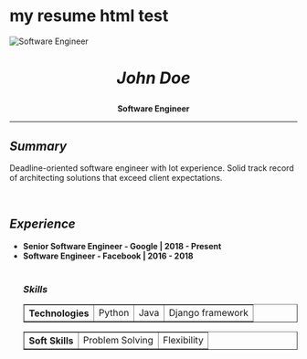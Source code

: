# my resume html test

<html>
    <body>
        <img src="https://cdn2.iconfinder.com/data/icons/avatars-99/62/avatar-370-456322-512.png" alt="Software Engineer" > 
        <h1><i><p align="center">John Doe</p></i></h1>
        <strong><p align="center">Software Engineer</p></strong>
        <hr>
        <h2><i>Summary</i></h2>
        <p>Deadline-oriented software engineer with lot experience. Solid track record of architecting solutions that exceed client expectations.</p>
        <br>
        <h2><i>Experience</i></h2>
        <ul>
            <li>
                <b>Senior Software Engineer - Google | 2018 - Present</b>
            </li>
            <li>
                <b>Software Engineer - Facebook | 2016 - 2018</b>
            </li>
            <br>
            <h3><i>Skills</i></h3>
            <table border="1">
  <tr>
      <th>Technologies</th>
      <td>Python</td>
      <td>Java</td>
      <td>Django framework</td>
  </tr>
</table>
 <table border="1">
  <tr>
      <th>Soft Skills</th>
      <td>Problem Solving</td>
      <td>Flexibility</td>
  </tr>
</table>
    </body>
</html>        



